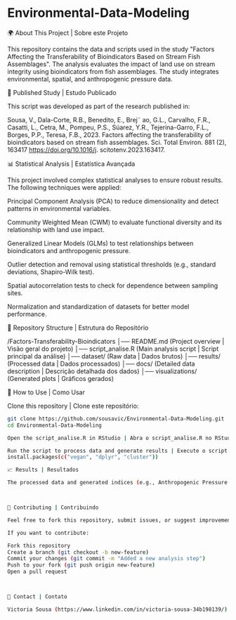 # Environmental-Data-Modeling
🌍 About This Project | Sobre este Projeto

This repository contains the data and scripts used in the study "Factors Affecting the Transferability of Bioindicators Based on Stream Fish Assemblages". The analysis evaluates the impact of land use on stream integrity using bioindicators from fish assemblages. The study integrates environmental, spatial, and anthropogenic pressure data.


📰 Published Study | Estudo Publicado

This script was developed as part of the research published in:

Sousa, V., Dala-Corte, R.B., Benedito, E., Brej˜ ao, G.L., Carvalho, F.R., Casatti, L., Cetra, M., Pompeu, P.S., Súarez, Y.R., Tejerina-Garro, F.L., Borges, P.P., Teresa, F.B., 2023. Factors affecting the transferability of bioindicators based on stream fish assemblages. Sci. Total Environ. 881 (2), 163417 https://doi.org/10.1016/j. scitotenv.2023.163417.


📊  Statistical Analysis |  Estatística Avançada

This project involved complex statistical analyses to ensure robust results. The following techniques were applied:

Principal Component Analysis (PCA) to reduce dimensionality and detect patterns in environmental variables.

Community Weighted Mean (CWM) to evaluate functional diversity and its relationship with land use impact.

Generalized Linear Models (GLMs) to test relationships between bioindicators and anthropogenic pressure.

Outlier detection and removal using statistical thresholds (e.g., standard deviations, Shapiro-Wilk test).

Spatial autocorrelation tests to check for dependence between sampling sites.

Normalization and standardization of datasets for better model performance.


📂 Repository Structure | Estrutura do Repositório

/Factors-Transferability-Bioindicators
│── README.md  (Project overview | Visão geral do projeto)
│── script_analise.R  (Main analysis script | Script principal da análise)
│── dataset/  (Raw data | Dados brutos)
│── results/  (Processed data | Dados processados)
│── docs/  (Detailed data description | Descrição detalhada dos dados)
│── visualizations/  (Generated plots | Gráficos gerados)


📜 How to Use | Como Usar

Clone this repository | Clone este repositório:
```bash
git clone https://github.com/sousavic/Environmental-Data-Modeling.git
cd Environmental-Data-Modeling

Open the script_analise.R in RStudio | Abra o script_analise.R no RStudio.

Run the script to process data and generate results | Execute o script para processar os dados e gerar resultados.
install.packages(c("vegan", "dplyr", "cluster"))

📈 Results | Resultados

The processed data and generated indices (e.g., Anthropogenic Pressure Index - IPA) are stored in the results/ folder. Plots illustrating the relationships between land use and stream integrity can be found in visualizations/.



🤝 Contributing | Contribuindo

Feel free to fork this repository, submit issues, or suggest improvements.

If you want to contribute:

Fork this repository
Create a branch (git checkout -b new-feature)
Commit your changes (git commit -m "Added a new analysis step")
Push to your fork (git push origin new-feature)
Open a pull request



📧 Contact | Contato

Victoria Sousa (https://www.linkedin.com/in/victoria-sousa-34b198139/)  // victoria182sousa@gmail.com

